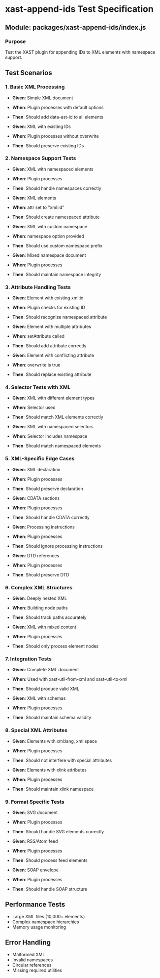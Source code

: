# xast-append-ids Test Specification

## Module: packages/xast-append-ids/index.js

### Purpose
Test the XAST plugin for appending IDs to XML elements with namespace support.

## Test Scenarios

### 1. Basic XML Processing
- **Given**: Simple XML document
- **When**: Plugin processes with default options
- **Then**: Should add data-ast-id to all elements

- **Given**: XML with existing IDs
- **When**: Plugin processes without overwrite
- **Then**: Should preserve existing IDs

### 2. Namespace Support Tests
- **Given**: XML with namespaced elements
- **When**: Plugin processes
- **Then**: Should handle namespaces correctly

- **Given**: XML elements
- **When**: attr set to "xml:id"
- **Then**: Should create namespaced attribute

- **Given**: XML with custom namespace
- **When**: namespace option provided
- **Then**: Should use custom namespace prefix

- **Given**: Mixed namespace document
- **When**: Plugin processes
- **Then**: Should maintain namespace integrity

### 3. Attribute Handling Tests
- **Given**: Element with existing xml:id
- **When**: Plugin checks for existing ID
- **Then**: Should recognize namespaced attribute

- **Given**: Element with multiple attributes
- **When**: setAttribute called
- **Then**: Should add attribute correctly

- **Given**: Element with conflicting attribute
- **When**: overwrite is true
- **Then**: Should replace existing attribute

### 4. Selector Tests with XML
- **Given**: XML with different element types
- **When**: Selector used
- **Then**: Should match XML elements correctly

- **Given**: XML with namespaced selectors
- **When**: Selector includes namespace
- **Then**: Should match namespaced elements

### 5. XML-Specific Edge Cases
- **Given**: XML declaration
- **When**: Plugin processes
- **Then**: Should preserve declaration

- **Given**: CDATA sections
- **When**: Plugin processes
- **Then**: Should handle CDATA correctly

- **Given**: Processing instructions
- **When**: Plugin processes
- **Then**: Should ignore processing instructions

- **Given**: DTD references
- **When**: Plugin processes
- **Then**: Should preserve DTD

### 6. Complex XML Structures
- **Given**: Deeply nested XML
- **When**: Building node paths
- **Then**: Should track paths accurately

- **Given**: XML with mixed content
- **When**: Plugin processes
- **Then**: Should only process element nodes

### 7. Integration Tests
- **Given**: Complete XML document
- **When**: Used with xast-util-from-xml and xast-util-to-xml
- **Then**: Should produce valid XML

- **Given**: XML with schemas
- **When**: Plugin processes
- **Then**: Should maintain schema validity

### 8. Special XML Attributes
- **Given**: Elements with xml:lang, xml:space
- **When**: Plugin processes
- **Then**: Should not interfere with special attributes

- **Given**: Elements with xlink attributes
- **When**: Plugin processes
- **Then**: Should maintain xlink namespace

### 9. Format Specific Tests
- **Given**: SVG document
- **When**: Plugin processes
- **Then**: Should handle SVG elements correctly

- **Given**: RSS/Atom feed
- **When**: Plugin processes
- **Then**: Should process feed elements

- **Given**: SOAP envelope
- **When**: Plugin processes
- **Then**: Should handle SOAP structure

## Performance Tests
- Large XML files (10,000+ elements)
- Complex namespace hierarchies
- Memory usage monitoring

## Error Handling
- Malformed XML
- Invalid namespaces
- Circular references
- Missing required utilities